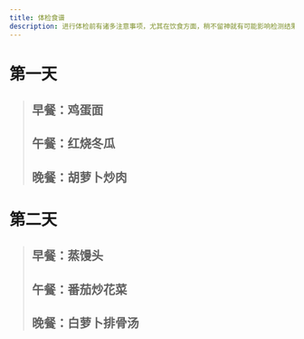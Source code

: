 ```yaml
---
title: 体检食谱
description: 进行体检前有诸多注意事项，尤其在饮食方面，稍不留神就有可能影响检测结果。
---
```


# 第一天
> ## 早餐：鸡蛋面
> ## 午餐：红烧冬瓜
> ## 晚餐：胡萝卜炒肉

# 第二天
> ## 早餐：蒸馒头
> ## 午餐：番茄炒花菜
> ## 晚餐：白萝卜排骨汤